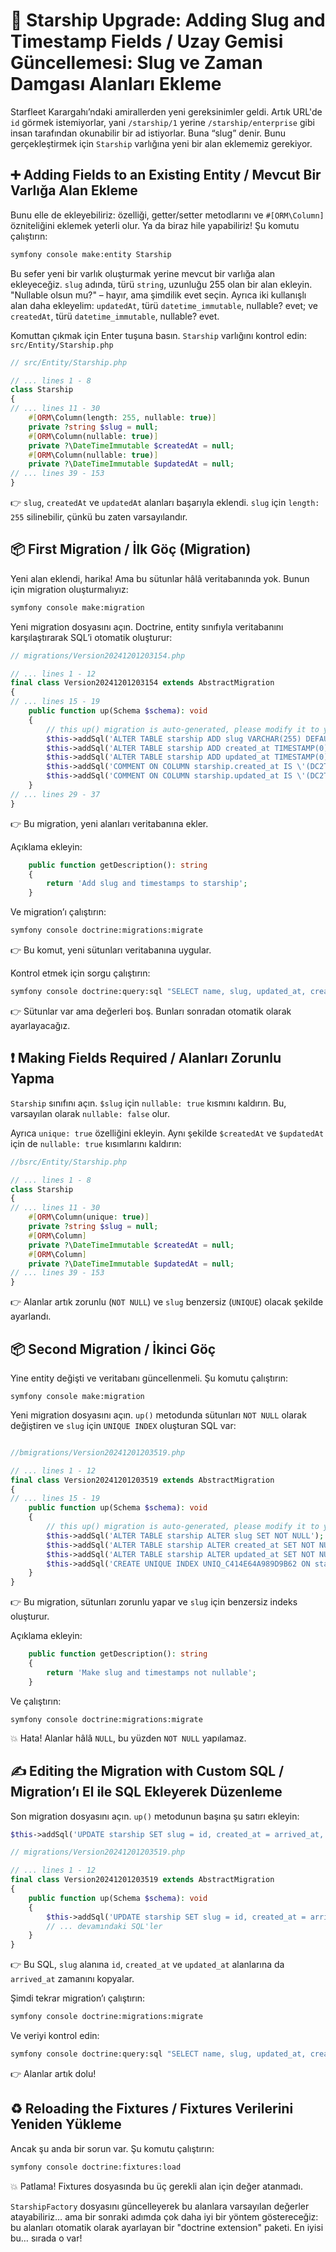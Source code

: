 # 🚀 Starship Upgrade: Adding Slug and Timestamp Fields / Uzay Gemisi Güncellemesi: Slug ve Zaman Damgası Alanları Ekleme

Starfleet Karargahı’ndaki amirallerden yeni gereksinimler geldi. Artık URL'de `id` görmek istemiyorlar, yani `/starship/1` yerine `/starship/enterprise` gibi insan tarafından okunabilir bir ad istiyorlar. Buna “slug” denir. Bunu gerçekleştirmek için `Starship` varlığına yeni bir alan eklememiz gerekiyor.

## ➕ Adding Fields to an Existing Entity / Mevcut Bir Varlığa Alan Ekleme

Bunu elle de ekleyebiliriz: özelliği, getter/setter metodlarını ve `#[ORM\Column]` özniteliğini eklemek yeterli olur. Ya da biraz hile yapabiliriz! Şu komutu çalıştırın:

```bash
symfony console make:entity Starship
```

Bu sefer yeni bir varlık oluşturmak yerine mevcut bir varlığa alan ekleyeceğiz. `slug` adında, türü `string`, uzunluğu 255 olan bir alan ekleyin. "Nullable olsun mu?" – hayır, ama şimdilik evet seçin. Ayrıca iki kullanışlı alan daha ekleyelim: `updatedAt`, türü `datetime_immutable`, nullable? evet; ve `createdAt`, türü `datetime_immutable`, nullable? evet.

Komuttan çıkmak için Enter tuşuna basın. `Starship` varlığını kontrol edin: `src/Entity/Starship.php`

```php
// src/Entity/Starship.php

// ... lines 1 - 8
class Starship
{
// ... lines 11 - 30
    #[ORM\Column(length: 255, nullable: true)]
    private ?string $slug = null;
    #[ORM\Column(nullable: true)]
    private ?\DateTimeImmutable $createdAt = null;
    #[ORM\Column(nullable: true)]
    private ?\DateTimeImmutable $updatedAt = null;
// ... lines 39 - 153
}
```
👉 `slug`, `createdAt` ve `updatedAt` alanları başarıyla eklendi. `slug` için `length: 255` silinebilir, çünkü bu zaten varsayılandır.

## 📦 First Migration / İlk Göç (Migration)

Yeni alan eklendi, harika! Ama bu sütunlar hâlâ veritabanında yok. Bunun için migration oluşturmalıyız:

```bash
symfony console make:migration
```

Yeni migration dosyasını açın. Doctrine, entity sınıfıyla veritabanını karşılaştırarak SQL’i otomatik oluşturur:

```php
// migrations/Version20241201203154.php

// ... lines 1 - 12
final class Version20241201203154 extends AbstractMigration
{
// ... lines 15 - 19
    public function up(Schema $schema): void
    {
        // this up() migration is auto-generated, please modify it to your needs
        $this->addSql('ALTER TABLE starship ADD slug VARCHAR(255) DEFAULT NULL');
        $this->addSql('ALTER TABLE starship ADD created_at TIMESTAMP(0) WITHOUT TIME ZONE DEFAULT NULL');
        $this->addSql('ALTER TABLE starship ADD updated_at TIMESTAMP(0) WITHOUT TIME ZONE DEFAULT NULL');
        $this->addSql('COMMENT ON COLUMN starship.created_at IS \'(DC2Type:datetime_immutable)\'');
        $this->addSql('COMMENT ON COLUMN starship.updated_at IS \'(DC2Type:datetime_immutable)\'');
    }
// ... lines 29 - 37
}
```

👉 Bu migration, yeni alanları veritabanına ekler.

Açıklama ekleyin:

```php
    public function getDescription(): string
    {
        return 'Add slug and timestamps to starship';
    }
```

Ve migration’ı çalıştırın:

```bash
symfony console doctrine:migrations:migrate
```

👉 Bu komut, yeni sütunları veritabanına uygular.

Kontrol etmek için sorgu çalıştırın:

```bash
symfony console doctrine:query:sql "SELECT name, slug, updated_at, created_at FROM starship"
```

👉 Sütunlar var ama değerleri boş. Bunları sonradan otomatik olarak ayarlayacağız.

## ❗ Making Fields Required / Alanları Zorunlu Yapma

`Starship` sınıfını açın. `$slug` için `nullable: true` kısmını kaldırın. Bu, varsayılan olarak `nullable: false` olur.

Ayrıca `unique: true` özelliğini ekleyin. Aynı şekilde `$createdAt` ve `$updatedAt` için de `nullable: true` kısımlarını kaldırın:

```php
//bsrc/Entity/Starship.php

// ... lines 1 - 8
class Starship
{
// ... lines 11 - 30
    #[ORM\Column(unique: true)]
    private ?string $slug = null;
    #[ORM\Column]
    private ?\DateTimeImmutable $createdAt = null;
    #[ORM\Column]
    private ?\DateTimeImmutable $updatedAt = null;
// ... lines 39 - 153
}
```
👉 Alanlar artık zorunlu (`NOT NULL`) ve `slug` benzersiz (`UNIQUE`) olacak şekilde ayarlandı.

## 📦 Second Migration / İkinci Göç

Yine entity değişti ve veritabanı güncellenmeli. Şu komutu çalıştırın:

```
symfony console make:migration
```

Yeni migration dosyasını açın. `up()` metodunda sütunları `NOT NULL` olarak değiştiren ve `slug` için `UNIQUE INDEX` oluşturan SQL var:

```php 

//bmigrations/Version20241201203519.php

// ... lines 1 - 12
final class Version20241201203519 extends AbstractMigration
{
// ... lines 15 - 19
    public function up(Schema $schema): void
    {
        // this up() migration is auto-generated, please modify it to your needs
        $this->addSql('ALTER TABLE starship ALTER slug SET NOT NULL');
        $this->addSql('ALTER TABLE starship ALTER created_at SET NOT NULL');
        $this->addSql('ALTER TABLE starship ALTER updated_at SET NOT NULL');
        $this->addSql('CREATE UNIQUE INDEX UNIQ_C414E64A989D9B62 ON starship (slug)');
    }
}
```

👉 Bu migration, sütunları zorunlu yapar ve `slug` için benzersiz indeks oluşturur.

Açıklama ekleyin:

```php
    public function getDescription(): string
    {
        return 'Make slug and timestamps not nullable';
    }
```

Ve çalıştırın:

```
symfony console doctrine:migrations:migrate
```

💥 Hata! Alanlar hâlâ `NULL`, bu yüzden `NOT NULL` yapılamaz.

## ✍️ Editing the Migration with Custom SQL / Migration’ı El ile SQL Ekleyerek Düzenleme

Son migration dosyasını açın. `up()` metodunun başına şu satırı ekleyin:

```php
$this->addSql('UPDATE starship SET slug = id, created_at = arrived_at, updated_at = arrived_at');
```

```php
// migrations/Version20241201203519.php

// ... lines 1 - 12
final class Version20241201203519 extends AbstractMigration
{
    public function up(Schema $schema): void
    {
        $this->addSql('UPDATE starship SET slug = id, created_at = arrived_at, updated_at = arrived_at');
        // ... devamındaki SQL'ler
    }
}
```
👉 Bu SQL, `slug` alanına `id`, `created_at` ve `updated_at` alanlarına da `arrived_at` zamanını kopyalar.

Şimdi tekrar migration’ı çalıştırın:

```bash
symfony console doctrine:migrations:migrate
```

Ve veriyi kontrol edin:

```bash
symfony console doctrine:query:sql "SELECT name, slug, updated_at, created_at FROM starship"
```

👉 Alanlar artık dolu!

## ♻️ Reloading the Fixtures / Fixtures Verilerini Yeniden Yükleme

Ancak şu anda bir sorun var. Şu komutu çalıştırın:

```bash
symfony console doctrine:fixtures:load
```

💥 Patlama! Fixtures dosyasında bu üç gerekli alan için değer atanmadı.

`StarshipFactory` dosyasını güncelleyerek bu alanlara varsayılan değerler atayabiliriz… ama bir sonraki adımda çok daha iyi bir yöntem göstereceğiz: bu alanları otomatik olarak ayarlayan bir "doctrine extension" paketi. En iyisi bu… sırada o var!


